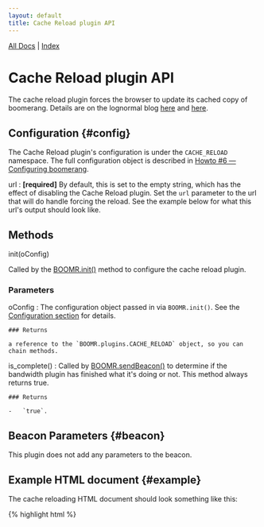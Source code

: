 ```yaml
---
layout: default
title: Cache Reload plugin API
---
```


[All Docs](../) | [Index](index.html)

Cache Reload plugin API
=======================

The cache reload plugin forces the browser to update its cached copy of
boomerang. Details are on the lognormal blog
[here](http://www.lognormal.com/blog/2012/06/05/updating-cached-boomerang/ "Updating Cached Boomerang")
and
[here](http://www.lognormal.com/blog/2012/06/17/more-on-updating-boomerang/ "More on updating cached boomerang").

Configuration {#config}
-------------

The Cache Reload plugin's configuration is under the `CACHE_RELOAD`
namespace. The full configuration object is described in [Howto \#6 —
Configuring boomerang](../howtos/howto-6.html).

url
:   **[required]** By default, this is set to the empty string, which
    has the effect of disabling the Cache Reload plugin. Set the `url`
    parameter to the url that will do handle forcing the reload. See the
    example below for what this url's output should look like.

Methods
-------

init(oConfig)

Called by the [BOOMR.init()](BOOMR.html#init) method to configure the
cache reload plugin.

### Parameters

oConfig
:   The configuration object passed in via `BOOMR.init()`. See the
    [Configuration section](#config) for details.

    ### Returns

    a reference to the `BOOMR.plugins.CACHE_RELOAD` object, so you can
    chain methods.

is\_complete()
:   Called by [BOOMR.sendBeacon()](BOOMR.html#sendBeacon) to determine
    if the bandwidth plugin has finished what it's doing or not. This
    method always returns true.

    ### Returns

    -   `true`.

Beacon Parameters {#beacon}
-----------------

This plugin does not add any parameters to the beacon.

Example HTML document {#example}
---------------------

The cache reloading HTML document should look something like this:

{% highlight html %}
    <!doctype html>
    <html>
    <head>
    <script src="boomerang.js"></script>
    </head>
    <body>
    <script>
    // required version needs to be passed in as a query string parameter
    // like v=0.9.123456789

    var boom_ver = BOOMR.version.split('.'),
        reqd_ver = location.search.replace(/.*v=([0-9\.]+).*/, '$1').split('.');
    if (    (boom_ver[0] < reqd_ver[0])      // javascript will do type coercion
         || (boom_ver[0] == reqd_ver[0] && boom_ver[1] < reqd_ver[1])
         || (boom_ver[0] == reqd_ver[0] && boom_ver[1] == reqd_ver[1] && boom_ver[2] < reqd_ver[2])
    )
    {
        location.reload(true);
    }
    </script>
    </body>
    </html>
{% endhighlight %}
